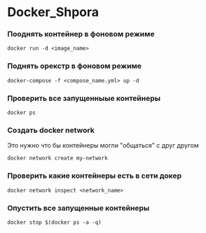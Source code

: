 # Docker_Shpora

### Пооднять контейнер в фоновом режиме 
```
docker run -d <image_name>
```

### Поднять орекстр в фоновом режиме 
```
docker-compose -f <compose_name.yml> up -d
```

### Проверить все запущенныые контейнеры 
```
docker ps
```

### Создать docker network 
Это нужно что бы контейнеры могли "общаться" с друг другом
```
docker network create my-network
```

### Проверить какие контейнеры есть в сети докер 
```
docker network inspect <network_name>
```

### Опустить все запущенные контейнеры 
```
docker stop $(docker ps -a -q)
```

